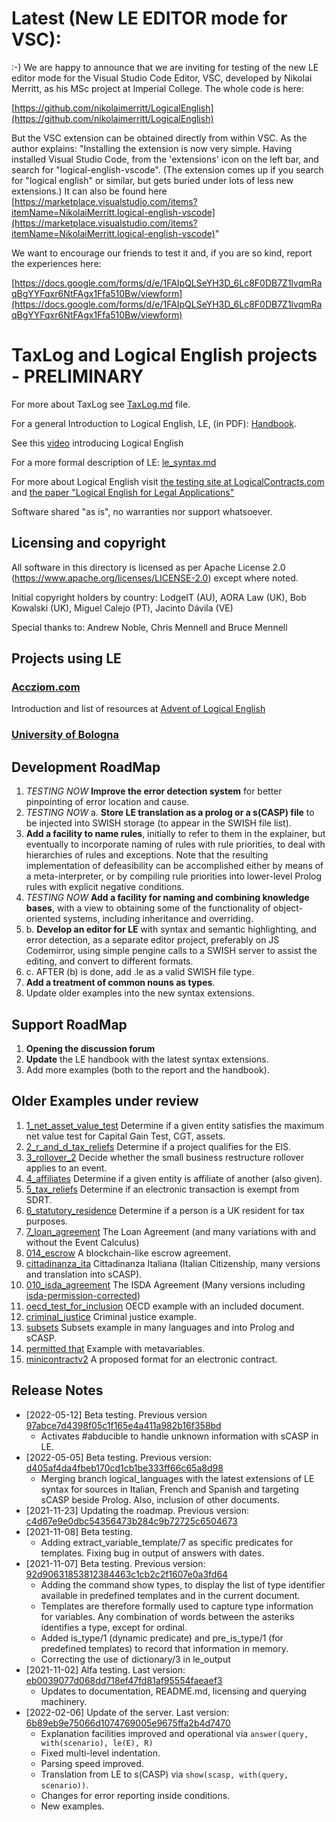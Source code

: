 # Latest (New LE EDITOR mode for VSC):
:-)
We are happy to announce that we are inviting for testing of the new LE editor mode for the Visual Studio Code Editor, VSC, developed by Nikolai Merritt, as his MSc project at Imperial College. The whole code is here:

[https://github.com/nikolaimerritt/LogicalEnglish](https://github.com/nikolaimerritt/LogicalEnglish)

But the VSC extension can be obtained directly from within VSC. As the author explains: "Installing the extension is now very simple. Having installed Visual Studio Code, from the 'extensions' icon on the left bar, and search for "logical-english-vscode". (The extension comes up if you search for "logical english" or similar, but gets buried under lots of less new extensions.) It can also be found here [https://marketplace.visualstudio.com/items?itemName=NikolaiMerritt.logical-english-vscode](https://marketplace.visualstudio.com/items?itemName=NikolaiMerritt.logical-english-vscode)"

We want to encourage our friends to test it and, if you are so kind, report the experiences here:

[https://docs.google.com/forms/d/e/1FAIpQLSeYH3D_6Lc8F0DB7Z1lvqmRaqBgYYFqxr6NtFAgx1Ffa510Bw/viewform](https://docs.google.com/forms/d/e/1FAIpQLSeYH3D_6Lc8F0DB7Z1lvqmRaqBgYYFqxr6NtFAgx1Ffa510Bw/viewform)

# TaxLog and Logical English projects - PRELIMINARY

For more about TaxLog see [TaxLog.md](TaxLog.md) file.

For a general Introduction to Logical English, LE, (in PDF): [Handbook](le_handbook.pdf). 

See this [video](https://vimeo.com/643589682) introducing Logical English

For a more formal description of LE: [le_syntax.md](le_syntax.md)

For more about Logical English visit [the testing site at LogicalContracts.com](https://logicalenglish.logicalcontracts.com/example/LogicalEnglish.swinb) and [the paper "Logical English for Legal Applications"](http://www.doc.ic.ac.uk/~rak/papers/LE_for_LA.pdf)

Software shared "as is", no warranties nor support whatsoever. 

## Licensing and copyright

All software in this directory is licensed as per Apache License 2.0 (https://www.apache.org/licenses/LICENSE-2.0) except where noted.

Initial copyright holders by country: LodgeIT (AU), AORA Law (UK), Bob Kowalski (UK), Miguel Calejo (PT), Jacinto Dávila (VE)

Special thanks to: Andrew Noble, Chris Mennell and Bruce Mennell

## Projects using LE

### [Accziom.com](https://accziom.com/logical-english/)

Introduction and list of resources at [Advent of Logical English​​](https://accziom.com/advent-of-logical-english/)

### [University of Bologna](https://legalmachinelab.unibo.it/logicalenglish/)


## Development RoadMap

1. *TESTING NOW* **Improve the error detection system** for better pinpointing of error location and cause.
2. *TESTING NOW* a. **Store LE translation as a prolog or a s(CASP) file** to be injected into SWISH storage (to appear in the SWISH file list).
3. **Add a facility to name rules**, initially to refer to them in the explainer, but eventually to incorporate naming of rules with rule priorities, to deal with hierarchies of rules and exceptions. Note that the resulting implementation of defeasibility can be accomplished either by means of a meta-interpreter, or by compiling rule priorities into lower-level Prolog rules with explicit negative conditions.
4. *TESTING NOW* **Add a facility for naming and combining knowledge bases**, with a view to obtaining some of the functionality of object-oriented systems, including inheritance and overriding.
5. b. **Develop an editor for LE** with syntax and semantic highlighting, and error detection, as a separate editor project, preferably on JS Codemirror, using simple pengine calls to a SWISH server to assist the editing, and convert to different formats. 
6. c. AFTER (b) is done, add .le as a valid SWISH file type.
7. **Add a treatment of common nouns as types**.
8. Update older examples into the new syntax extensions. 

## Support RoadMap

1. **Opening the discussion forum**
2. **Update** the LE handbook with the latest syntax extensions.
3. Add more examples (both to the report and the handbook). 

## Older Examples under review

1. [1_net_asset_value_test](./kb/1_net_asset_value_test.pl) Determine if a given entity satisfies the maximum net value test for Capital Gain Test, CGT, assets. 
2. [2_r_and_d_tax_reliefs](./kb/2_r_and_d_tax_reliefs.pl) Determine if a project qualifies for the EIS. 
3. [3_rollover_2](./kb/3_rollover_2.pl) Decide whether the small business restructure rollover applies to an event.
4. [4_affiliates](./kb/4_affiliates.pl) Determine if a given entity is affiliate of another (also given). 
5. [5_tax_reliefs](./kb/5_tax_reliefs.pl) Determine if an electronic transaction is exempt from SDRT. 
6. [6_statutory_residence](./kb/6_statutory_residence.pl) Determine if a person is a UK resident for tax purposes. 
7. [7_loan_agreement](./kb/7_loan_agreement.pl) The Loan Agreement (and many variations with and without the Event Calculus)
8. [014_escrow](./kb/014_escrow.pl) A blockchain-like escrow agreement. 
9. [cittadinanza_ita](./kb/cittadinanza_ita.pl) Cittadinanza Italiana (Italian Citizenship, many versions and translation into sCASP).
10. [010_isda_agreement](./kb/010_isda_agreement.pl) The ISDA Agreement (Many versions including [isda-permission-corrected](./kb/isda-permission-corrected.pl))
11. [oecd_test_for_inclusion](./kb/oecd_test_for_inclusion.pl) OECD example with an included document. 
12. [criminal_justice](./kb/criminal_justice.pl) Criminal justice example. 
13. [subsets](./kb/subsets.pl) Subsets example in many languages and into Prolog and sCASP. 
14. [permitted that](./kb/permitted%20that.pl) Example with metavariables. 
15. [minicontractv2](./kb/minicontractv2.pl) A proposed format for an electronic contract. 


##  <a name='Releases'></a>Release Notes

- [2022-05-12] Beta testing. Previous version [97abce7d4398f05c1f165e4a411a982b16f358bd](https://github.com/LogicalContracts/LogicalEnglish/commit/97abce7d4398f05c1f165e4a411a982b16f358bd)
	- Activates #abducible to handle unknown information with sCASP in LE. 
- [2022-05-05] Beta testing. Previous version: [d405af4da4fbeb170cd1cb1be333ff66c65a8d98](https://github.com/LogicalContracts/LogicalEnglish/commit/d405af4da4fbeb170cd1cb1be333ff66c65a8d98)
	- Merging branch logical_languages with the latest extensions of LE syntax for sources in Italian, French and Spanish and targeting sCASP beside Prolog. Also, inclusion of other documents. 
- [2021-11-23] Updating the roadmap. Previous version: [c4d67e9e0dbc54356473b284c9b72725c6504673](https://github.com/mcalejo/TaxKB/commit/c4d67e9e0dbc54356473b284c9b72725c6504673)
- [2021-11-08] Beta testing. 
	- Adding extract_variable_template/7 as specific predicates for templates. Fixing bug in output of answers with dates. 
- [2021-11-07] Beta testing. Previous version: [92d90631853812384463c1cb2c2f1607e0a3fd64](https://github.com/mcalejo/TaxKB/commit/92d90631853812384463c1cb2c2f1607e0a3fd64)
	- Adding the command show types, to display the list of type identifier available in predefined templates and in the current document. 
	- Templates are therefore formally used to capture type information for variables. Any combination of words between the asteriks identifies a type, except for ordinal. 
	- Added is_type/1 (dynamic predicate) and pre_is_type/1 (for predefined templates) to record that information in memory. 
	- Correcting the use of dictionary/3 in le_output
- [2021-11-02] Alfa testing. Last version: [eb0039077d068dd718ef47fd81af95554faeaef3](https://github.com/mcalejo/TaxKB/commit/eb0039077d068dd718ef47fd81af95554faeaef3)
	- Updates to documentation, README.md, licensing and querying machinery.
- [2022-02-06] Update of the server. Last version: [6b89eb9e75066d1074769005e9675ffa2b4d7470](https://github.com/LogicalContracts/LogicalEnglish/commit/6b89eb9e75066d1074769005e9675ffa2b4d7470)
	- Explanation facilities improved and operational via `answer(query, with(scenario), le(E), R)`
	- Fixed multi-level indentation. 
	- Parsing speed improved.
	- Translation from LE to s(CASP) via `show(scasp, with(query, scenario))`.
	- Changes for error reporting inside conditions.
	- New examples. 
	



